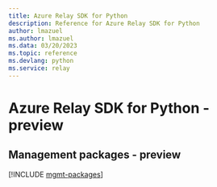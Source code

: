 ```yaml
---
title: Azure Relay SDK for Python
description: Reference for Azure Relay SDK for Python
author: lmazuel
ms.author: lmazuel
ms.data: 03/20/2023
ms.topic: reference
ms.devlang: python
ms.service: relay
---
```

# Azure Relay SDK for Python - preview

## Management packages - preview
[!INCLUDE [mgmt-packages](relay-mgmt-index.md)]